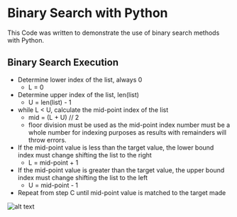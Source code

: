 # Binary Search with Python 


This Code was written to demonstrate the use of binary search methods 
with Python. 

## Binary Search Execution
* Determine lower index of the list, always 0
    * L = 0
* Determine upper index of the list, len(list)
    * U = len(list) - 1
* while L < U, calculate the mid-point index of the list
    * mid = (L + U) // 2 
    * floor division must be used as the mid-point index number must be a whole number for indexing purposes as results with remainders will throw errors. 
* If the mid-point value is less than the  target value, the lower bound index must change shifting the list to the right
    * L = mid-point + 1 
* If the mid-point value is greater than the target value, the upper bound index must change shifting the list to the left
    * U  = mid-point - 1
* Repeat from step C until mid-point value is matched to the target made


![alt text](https://drive.google.com/file/d/11ErfclvTEMwuHrGY7xNvTX0Uve2I4xLO/view?usp=sharing "Logo Title Text 1")
